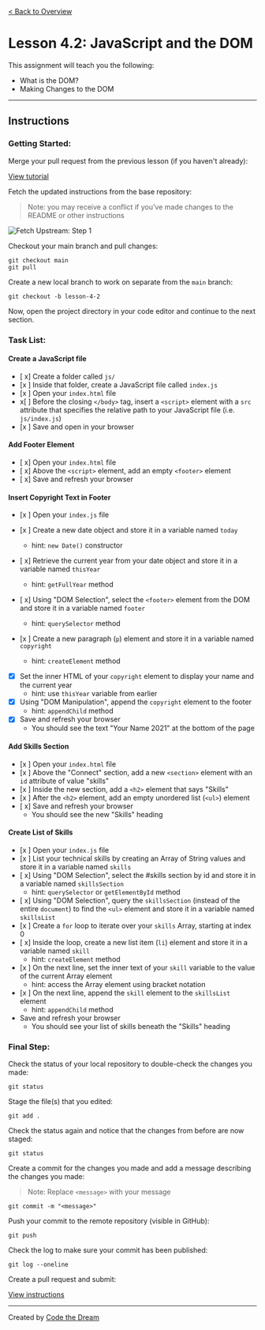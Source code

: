 [< Back to Overview](../../README.md)

# Lesson 4.2: JavaScript and the DOM

This assignment will teach you the following:

- What is the DOM?
- Making Changes to the DOM

---

## Instructions

### Getting Started:

Merge your pull request from the previous lesson (if you haven't already):

[View tutorial](../common/how-to-merge.md)

Fetch the updated instructions from the base repository:

> Note: you may receive a conflict if you've made changes to the README or other instructions

![Fetch Upstream: Step 1](../assets/fetch-upstream/step-1.jpg)

Checkout your main branch and pull changes:

    git checkout main
    git pull

Create a new local branch to work on separate from the `main` branch:

    git checkout -b lesson-4-2

Now, open the project directory in your code editor and continue to the next section.

### Task List:

#### Create a JavaScript file

- [ x] Create a folder called `js/`
- [x ] Inside that folder, create a JavaScript file called `index.js`
- [x ] Open your `index.html` file
- x[ ] Before the closing `</body>` tag, insert a `<script>` element with a `src` attribute that specifies the relative path to your JavaScript file (i.e. `js/index.js`)
- [x ] Save and open in your browser

#### Add Footer Element

- [ x] Open your `index.html` file
- [ x] Above the `<script>` element, add an empty `<footer>` element
- [ x] Save and refresh your browser

#### Insert Copyright Text in Footer

- [x ] Open your `index.js` file

- [x ] Create a new date object and store it in a variable named `today`
  - hint: `new Date()` constructor
- [ x] Retrieve the current year from your date object and store it in a variable named `thisYear`

  - hint: `getFullYear` method

- [ x] Using "DOM Selection", select the `<footer>` element from the DOM and store it in a variable named `footer`
  - hint: `querySelector` method
- [x ] Create a new paragraph (`p`) element and store it in a variable named `copyright`
  - hint: `createElement` method
- [x] Set the inner HTML of your `copyright` element to display your name and the current year
  - hint: use `thisYear` variable from earlier
- [x] Using "DOM Manipulation", append the `copyright` element to the footer
  - hint: `appendChild` method
- [x] Save and refresh your browser
  - You should see the text "Your Name 2021" at the bottom of the page

#### Add Skills Section

- [x ] Open your `index.html` file
- [x ] Above the "Connect" section, add a new `<section>` element with an `id` attribute of value "skills"
- [x ] Inside the new section, add a `<h2>` element that says "Skills"
- [x ] After the `<h2>` element, add an empty unordered list (`<ul>`) element
- [ x] Save and refresh your browser
  - You should see the new "Skills" heading

#### Create List of Skills

- [x ] Open your `index.js` file
- [x ] List your technical skills by creating an Array of String values and store it in a variable named `skills`
- [ x] Using "DOM Selection", select the #skills section by id and store it in a variable named `skillsSection`
  - hint: `querySelector` or `getElementById` method
- [ x] Using "DOM Selection", query the `skillsSection` (instead of the entire `document`) to find the `<ul>` element and store it in a variable named `skillsList`
- [x ] Create a `for` loop to iterate over your `skills` Array, starting at index 0
- [ x] Inside the loop, create a new list item (`li`) element and store it in a variable named `skill`
  - hint: `createElement` method
- [x ] On the next line, set the inner text of your `skill` variable to the value of the current Array element
  - hint: access the Array element using bracket notation
- [x ] On the next line, append the `skill` element to the `skillsList` element
  - hint: `appendChild` method
- Save and refresh your browser
  - You should see your list of skills beneath the "Skills" heading

### Final Step:

Check the status of your local repository to double-check the changes you made:

    git status

Stage the file(s) that you edited:

    git add .

Check the status again and notice that the changes from before are now staged:

    git status

Create a commit for the changes you made and add a message describing the changes you made:

> Note: Replace `<message>` with your message

    git commit -m "<message>"

Push your commit to the remote repository (visible in GitHub):

    git push

Check the log to make sure your commit has been published:

    git log --oneline

Create a pull request and submit:

[View instructions](../common/how-to-pull-request.md)

---

Created by [Code the Dream](https://www.codethedream.org)
